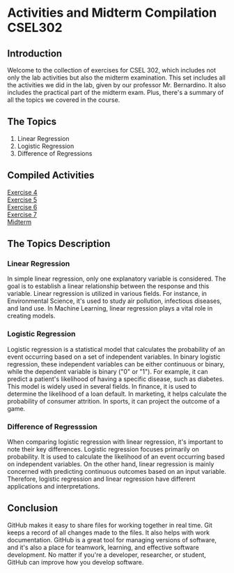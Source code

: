 # Activities and Midterm Compilation CSEL302

## Introduction
Welcome to the collection of exercises for CSEL 302, which includes not only the lab activities but also the midterm examination. This set includes all the activities we did in the lab, given by our professor Mr. Bernardino. It also includes the practical part of the midterm exam. Plus, there's a summary of all the topics we covered in the course.

## The Topics
1. Linear Regression
2. Logistic Regression
3. Difference of Regressions

## Compiled Activities
<a href="2A_ORELLANO_EXER4.ipynb">Exercise 4</a><br>
<a href="2A_ORELLANO_EXER5.ipynb">Exercise 5</a><br>
<a href="2A_ORELLANO_EXER6.ipynb">Exercise 6</a><br>
<a href="2A_ORELLANO_EXER6.ipynb">Exercise 7</a><br>
<a href="2A_ORELLANO_MIDTERM.ipynb">Midterm</a><br>

## The Topics Description
### Linear Regression
In simple linear regression, only one explanatory variable is considered. The goal is to establish a linear relationship between the response and this variable. Linear regression is utilized in various fields. For instance, in Environmental Science, it's used to study air pollution, infectious diseases, and land use. In Machine Learning, linear regression plays a vital role in creating models.

### Logistic Regression
Logistic regression is a statistical model that calculates the probability of an event occurring based on a set of independent variables. In binary logistic regression, these independent variables can be either continuous or binary, while the dependent variable is binary ("0" or "1"). For example, it can predict a patient's likelihood of having a specific disease, such as diabetes. This model is widely used in several fields. In finance, it is used to determine the likelihood of a loan default. In marketing, it helps calculate the probability of consumer attrition. In sports, it can project the outcome of a game.

### Difference of Regresssion
When comparing logistic regression with linear regression, it's important to note their key differences. Logistic regression focuses primarily on probability. It is used to calculate the likelihood of an event occurring based on independent variables. On the other hand, linear regression is mainly concerned with predicting continuous outcomes based on an input variable. Therefore, logistic regression and linear regression have different applications and interpretations.

## Conclusion
GitHub makes it easy to share files for working together in real time. Git keeps a record of all changes made to the files. It also helps with work documentation. GitHub is a great tool for managing versions of software, and it's also a place for teamwork, learning, and effective software development. No matter if you're a developer, researcher, or student, GitHub can improve how you develop software.




